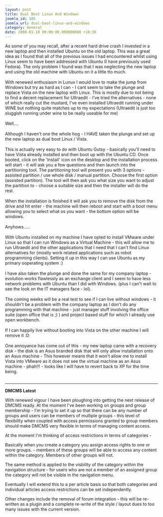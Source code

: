 ```yaml
---
layout: post
title: Dual Boot Linux And Windows
joomla_id: 105
joomla_url: dual-boot-linux-and-windows
category: General
date: 2008-01-10 00:00:00.000000000 +10:30
---
```

<p>As some of you may recall, after a recent hard drive crash I invested  in a new laptop and then installed Ubuntu on the old laptop. This was a  great idea as I found that all of the previous issues I had encountered  whilst using Linux seem to have been addressed with Ubuntu (I have  previously used Fedora). The only problem I found was that I was  neglecting the new laptop and using the old machine with Ubuntu on it a  little tto much.<br /><br />With renewed enthusiasm in Lunux I would love to  make the jump from Windows but try as hard as I can - I cant seem to  take the plunge and replace Vista on the new laptop with Linux. This is  mostly due to not being to find a decent replacement for Ultraedit -  I've tried the alternatives - none of which really cut the mustard, I've  even installed Ultraedit running under WINE but nothing quite matches  up to my expectations (Ultraedit is just too sluggish running under wine  to be really useable for me)<br /><br />Well....<br /><br />Although I haven't  one the whole hog - I HAVE taken the plunge and set up the new laptop as  dual boot Linux / Vista.<br /><br />This is actually very easy to do with  Ubuntu Gutsy - basically you'll need to have Vista already installed and  then boot up with the Ubuntu CD. Once booted, click on the 'Install'  icon on the desktop and the installation process will start - it will  ask you a few questions and then launch into the partitioning tool. The  partitioning tool will present you with 3 options - assisted partition /  use whole disk / manual partition. Choose the first option (assisted  partition). The tool will then ask you what size you want to adjust the  partition to - choose a suitable size and then the installer will do the  rest.<br /><br />When the installation is finished it will ask you to  remove the disk from the drive and hit enter - the machine will then  reboot and start with a boot menu allowing you to select what os you  want - the bottom option will be windows.<br /><br />Anyhows.....<br /><br />With  Ubuntu installed on my machine I have opted to install VMware under  Linux so that I can run Windows as a Virtual Machine - this will allow  me to run Ultraedit and the other applications that I need that I can't  find Linux alternatives for (mostly work related applications such as  robot programming clients). Setting it up in this way I can use Ubuntu  as my primary ooperating system :)<br /><br />I have also taken the plunge  and done the same for my company laptop - evolution works flawlessly as  an exchange client and I seem to have less network problems with Ubuntu  than I did with Windows. (plus I can't wait to see the look on the IT  managers face - lol).<br /><br />The coming weeks will be a real test to see  if I can live without windows - it shouldn't be a problem with the  company laptop as I don't do any programming with that machine - just  manager stuff involving the office suite (open office that is ;) ) and  project based stuff for which I already use open workbench.<br /><br />If I  can happily live without booting into Vista on the other machine I will  remove it :D<br /><br />One annoyance has come out of this - my new laptop  came with a recovery disk - the disk is an Asus branded disk that will  only allow installation onto an Asus machine - This however means that  it won't allow me to install Vista into VMware as it  does not see the  virtual machine as an Asus machine - phah!!! - looks like I will have to  revert back to XP for the time being.<strong><br /><br /></strong></p>
<hr width="100%" size="2" />
<p><strong>DMCMS Latest</strong></p>
<p>With  renewed vigour I have been ploughing into getting the next release of  DMCMS ready. At the moment I've been working on groups and group  membership - I'm trying to set it up so that there can be any number of  groups and users can be members of multiple groups - this level of  flexibility when coupled with access permissions granted to group  members should make DMCMS very flexible in terms of managing content  access.</p>
<p>At the moment I'm thinking of access restrictions in terms  of categories -</p>
<p>Basically when you create a category you assign  access rights to one or more groups. - members of these groups will be  able to access any content within the category. Members of other groups  will not.</p>
<p>The same method is applied to the visbility of the  category within the navigation structure - for users who are not a  member of an assigned group the category will not be visible in the  navigation menu.</p>
<p>Eventually I will extend this to a per article  basis so that both categories and individual articles access  restrictions can be set independently.</p>
<p>Other changes include the  removal of forum integration - this will be re-written as a plugin and a  complete re-write of the style / layout dues to too many issues with  the current version.</p>
